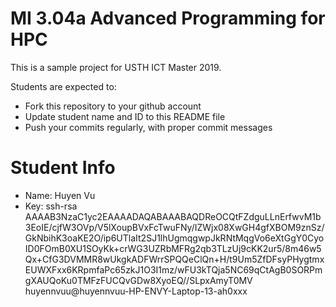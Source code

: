 MI 3.04a Advanced Programming for HPC
=============================================

This is a sample project for USTH ICT Master 2019.

Students are expected to:

* Fork this repository to your github account
* Update student name and ID to this README file
* Push your commits regularly, with proper commit messages

Student Info
=======================

* Name: Huyen Vu
* Key:
ssh-rsa AAAAB3NzaC1yc2EAAAADAQABAAABAQDReOCQtFZdguLLnErfwvM1b3EoIE/cjfW3OVp/V5lXoupBVxFcTwuFNy/IZWjx08XwGH4gfXBOM9znSz/GkNbihK3oaKE2O/ip6UTlaIt2SJ1lhUgmqgwpJkRNtMqgVo6eXtGgY0CyoID0FOmB0XU1SOyKk+crWG3UZRbMFRg2qb3TLzUj9cKK2ur5/8m46w5Qx+CfG3DVMMR8wUkgkADFWrrSPQQeClQn+H/t9Um5ZfDFsyPHygtmxEUWXFxx6KRpmfaPc65zkJ1O3I1mz/wFU3kTQja5NC69qCtAgB0SORPmgXAUQoKu0TMFzFUCQvGDw8XyoEQ//SLpxAmyT0MV huyennvuu@huyennvuu-HP-ENVY-Laptop-13-ah0xxx

